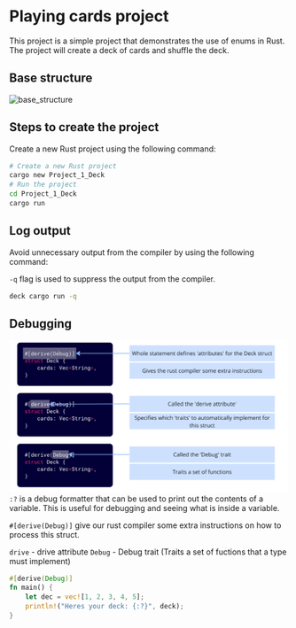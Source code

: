 # Playing cards project

This project is a simple project that demonstrates the use of enums in Rust. The project will create a deck of cards and shuffle the deck.

## Base structure

![base_structure](base_structure.png)

## Steps to create the project

Create a new Rust project using the following command:

```bash
# Create a new Rust project
cargo new Project_1_Deck
# Run the project
cd Project_1_Deck
cargo run
```

## Log output

Avoid unnecessary output from the compiler by using the following command:

`-q` flag is used to suppress the output from the compiler.

```bash
deck cargo run -q
```

## Debugging

![Debugging](Debugging.png)
`:?` is a debug formatter that can be used to print out the contents of a variable. This is useful for debugging and seeing what is inside a variable.

`#[derive(Debug)]`  give our rust compiler some extra instructions on how to process this struct.

`drive` - drive attribute
`Debug` - Debug trait (Traits a set of fuctions that a type must implement)

```rust
#[derive(Debug)]
fn main() {
    let dec = vec![1, 2, 3, 4, 5];
    println!("Heres your deck: {:?}", deck);
}
```

